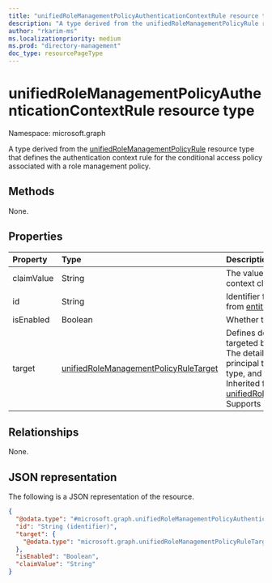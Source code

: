 ```yaml
---
title: "unifiedRoleManagementPolicyAuthenticationContextRule resource type"
description: "A type derived from the unifiedRoleManagementPolicyRule resource type that defines the authentication context rule for the conditional access policy associated with a role management policy."
author: "rkarim-ms"
ms.localizationpriority: medium
ms.prod: "directory-management"
doc_type: resourcePageType
---
```


# unifiedRoleManagementPolicyAuthenticationContextRule resource type

Namespace: microsoft.graph

A type derived from the [unifiedRoleManagementPolicyRule](../resources/unifiedrolemanagementpolicyrule.md) resource type that defines the authentication context rule for the conditional access policy associated with a role management policy.

## Methods

None.

## Properties
|Property|Type|Description|
|:---|:---|:---|
|claimValue|String|The value of the authentication context claim.|
|id|String|Identifier for the rule. Inherited from [entity](../resources/entity.md).|
|isEnabled|Boolean| Whether this rule is enabled.|
|target|[unifiedRoleManagementPolicyRuleTarget](../resources/unifiedrolemanagementpolicyruletarget.md)|Defines details of the scope that's targeted by the enablement rule. The details can include the principal type, the role assignment type, and actions affecting a role. Inherited from [unifiedRoleManagementPolicyRule](../resources/unifiedrolemanagementpolicyrule.md). Supports `$filter` (`eq`, `ne`).|

## Relationships
None.

## JSON representation
The following is a JSON representation of the resource.
<!-- {
  "blockType": "resource",
  "keyProperty": "id",
  "@odata.type": "microsoft.graph.unifiedRoleManagementPolicyAuthenticationContextRule",
  "baseType": "microsoft.graph.unifiedRoleManagementPolicyRule",
  "openType": false
}
-->
``` json
{
  "@odata.type": "#microsoft.graph.unifiedRoleManagementPolicyAuthenticationContextRule",
  "id": "String (identifier)",
  "target": {
    "@odata.type": "microsoft.graph.unifiedRoleManagementPolicyRuleTarget"
  },
  "isEnabled": "Boolean",
  "claimValue": "String"
}
```

